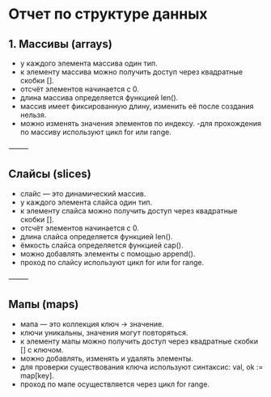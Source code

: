 # Отчет по структуре данных 
## 1. Массивы (arrays)
- у каждого элемента массива один тип.
- к элементу массива можно получить доступ через квадратные скобки [].
- отсчёт элементов начинается с 0.
- длина массива определяется функцией len().
- массив имеет фиксированную длину, изменить её после создания нельзя.
- можно изменять значения элементов по индексу.
-для прохождения по массиву используют цикл for или range.

⸻

## Слайсы (slices)
- слайс — это динамический массив.
- у каждого элемента слайса один тип.
- к элементу слайса можно получить доступ через квадратные скобки [].
- отсчёт элементов начинается с 0.
- длина слайса определяется функцией len().
- ёмкость слайса определяется функцией cap().
- можно добавлять элементы с помощью append().
- проход по слайсу используют цикл for или for range.

⸻

## Мапы (maps)
- мапа — это коллекция ключ → значение.
- ключи уникальны, значения могут повторяться.
- к элементу мапы можно получить доступ через квадратные скобки [] с ключом.
- можно добавлять, изменять и удалять элементы.
- для проверки существования ключа используют синтаксис: val, ok := map[key].
- проход по мапе осуществляется через цикл for range.
